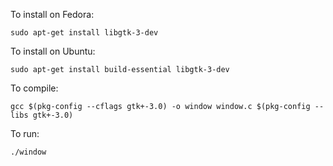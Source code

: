 To install on Fedora:

`sudo apt-get install libgtk-3-dev`

To install on Ubuntu:

`sudo apt-get install build-essential libgtk-3-dev`

To compile:
 
`gcc $(pkg-config --cflags gtk+-3.0) -o window window.c $(pkg-config --libs gtk+-3.0)`

To run:

`./window`

